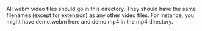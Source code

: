 All webm video files should go in this directory. They should have the same filenames (except for extension) as any other video files. For instance, you might have demo.webm here and demo.mp4 in the mp4 directory.
